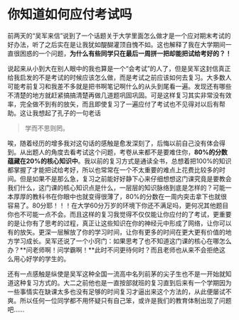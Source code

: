 # 你知道如何应付考试吗

前两天的“吴军来信”说到了一个话题关于大学里面怎么做才是一个应对期末考试的好办法，听了之后实在是让我犹如醍醐灌顶自愧不如。这也解释了我在大学期间一直很困惑的一个问题，**为什么有些同学只在最后一周拼一把却能把试给考好的？！**

说起来从小到大在别人眼中的我也算是一个“会考试”的人了，但是吴军这封信真正给我启发的不是考试的时候应该怎么做，而是考试之前应该如何去复习。大多数人可能考前复习和我差不多就是把书啊笔记啊什么的从头到尾看一遍。发现还有哪些不清楚的地方就赶紧搞搞清楚再做几道题巩固巩固。可是这样复习其实非常没有效率，完全做不到有的放矢，而且即使复习了一遍应付了考试也不见得对以后有帮助。这让我想起了孔子的一句老话

> 学而不思则罔。

唉，随着经历的增多我对这句话的感触是愈发深刻了，后悔以前自己没有体会得到。从出题人的角度去看考试这个问题，考卷从来都不是要难住你，**80%的分数蕴藏在20%的核心知识中**。我以前的复习方式是通读全书，总想着把100%的知识都掌握了才能把试给考好，所以也常常在一个不太重要的难点上花费比较多的时间。但是如果不是那么急，复习之前能好好静下心来仔细想想这门课究竟是要教会我们什么，这门课的核心知识点是什么，一层层的知识脉络到底是怎样的？可能一本厚厚的教科书在你眼中也就变得很薄了，80%的分数在一周内突击拿下也就很容易了。80分耶！！！在大学60分万岁的环境下你还不满足吗，更何况其他题目你也不可能一点不会。而且这样的复习我觉得不仅仅能让你应付的了考试，更重要的是让你有了思考的过程，真正让这些知识在你的神经元中形成了网络，让你可以有的放矢。更深一层解放了你的学习时间，让你有更多的时间在更大更有价值的地方学习成长。吴军还说了一个小窍门：如果思考了也不知道这门课的核心在哪怎么办？**问老师啊！问学霸啊！**此时不问更待何时？而且老师也从来不会拒绝这么用心好学的学生的。

还有一点感触是纵使是吴军这种全国一流高中名列前茅的尖子生也不是一开始就知道这种复习方式的。大二之前他也是一直按部就班的复习直到后来有一个学期因为一些事情实在缺课太多也没有足够的时间复习才逼出来这个方法的，从此便屡试不爽。所以任何一位同学都不用怀疑只有自己笨，或许是我们的教育体制出现了问题吧……